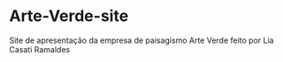 # Arte-Verde-site

Site de apresentação da empresa de paisagismo Arte Verde feito por Lia Casati Ramaldes
